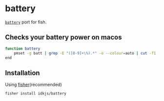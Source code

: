 # battery

[`battery`](https://github.com/peterpme/dotfiles/blob/master/bin/battery) port for fish.

## Checks your battery power on macos

```bash
function battery
    pmset -g batt | grep -E "([0-9]+\%).*" -o --colour=auto | cut -f1 -d';'
end
```

## Installation

Using [fisher](https://github.com/jorgebucaran/fisher)(recommended)

```
fisher install idkjs/battery
```

